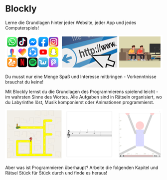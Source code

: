 # Blockly

Lerne die Grundlagen hinter jeder Website, jeder App und jedes Computerspiels!

![App-Website](blockly/img/app-website.png)

Du musst nur eine Menge Spaß und Interesse mitbringen - Vorkenntnisse brauchst du keine! 

Mit Blockly lernst du die Grundlagen des Programmierens spielend leicht - im wahrsten Sinne des Wortes.
Alle Aufgaben sind in Rätseln organisiert, wo du Labyrinthe löst, Musik komponierst oder Animationen programmierst.

![Musik-Animationen](blockly/img/blockly/all.png)

Aber was ist Programmieren überhaupt? Arbeite die folgenden Kapitel und Rätsel Stück für Stück durch und finde es heraus!
